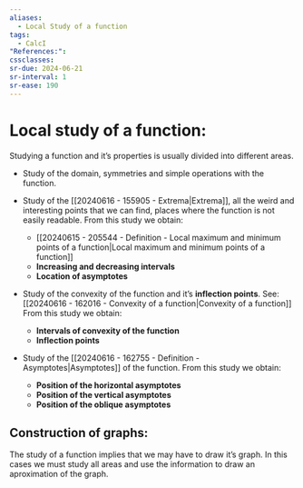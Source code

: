 ```yaml
---
aliases:
  - Local Study of a function
tags:
  - CalcI
"References:": 
cssclasses: 
sr-due: 2024-06-21
sr-interval: 1
sr-ease: 190
---
```

# Local study of a function:
Studying a function and it’s properties is usually divided into different areas. 

+ Study of the domain, symmetries and simple operations with the function.

+  Study of the [[20240616 - 155905 - Extrema|Extrema]], all the weird and interesting points that we can find, places where the function is not easily readable. 
   From this study we obtain: 
   + [[20240615 - 205544 - Definition - Local maximum and minimum points of a function|Local maximum and minimum points of a function]]
   + **Increasing and decreasing intervals**
   + **Location of asymptotes**

+  Study of the convexity of the function and it’s **inflection points**. 
   See: [[20240616 - 162016 - Convexity of a function|Convexity of a function]]
   From this study we obtain: 
   + **Intervals of convexity of the function** 
   + **Inflection points**
     
 +  Study of the [[20240616 - 162755 - Definition - Asymptotes|Asymptotes]] of the function. 
    From this study we obtain: 
    + **Position of the horizontal asymptotes**
    + **Position of the vertical asymptotes**
    + **Position of the oblique asymptotes**

## Construction of graphs: 
The study of a function implies that we may have to draw it’s graph. In this cases we must study all areas and use the information to draw an aproximation of the graph.

